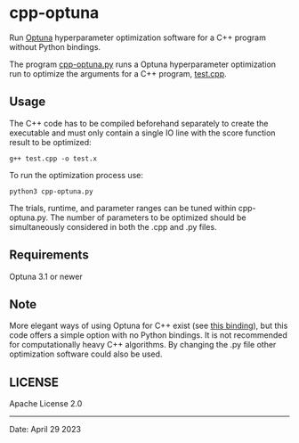 # cpp-optuna
Run [Optuna](https://optuna.org/) hyperparameter optimization software for a C++ program without Python bindings.

The program [cpp-optuna.py](https://github.com/arazquinliz/optuna-cpp/blob/main/cpp-optuna.py) runs a Optuna hyperparameter optimization run to optimize the arguments for a C++ program, [test.cpp](https://github.com/arazquinliz/optuna-cpp/blob/main/test.cpp). 

## Usage
The C++ code has to be compiled beforehand separately to create the executable and must only contain a single IO line with the score function result to be optimized: 

```g++ test.cpp -o test.x```

To run the optimization process use:

```python3 cpp-optuna.py```

The trials, runtime, and parameter ranges can be tuned within cpp-optuna.py. The number of parameters to be optimized should be simultaneously considered in both the .cpp and .py files.

## Requirements
Optuna 3.1 or newer

## Note
More elegant ways of using Optuna for C++ exist (see [this binding](https://github.com/not522/optuna-cpp)), but this code offers a simple option with no Python bindings. It is not recommended for computationally heavy C++ algorithms. By changing the .py file other optimization software could also be used. 

## LICENSE 
Apache License 2.0

----------------------------------
Date: April 29 2023
